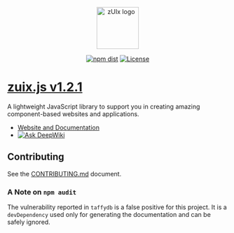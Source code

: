 <p align="center">
    <a href="https://zuixjs.github.io/zuix" target="_blank" rel="noopener noreferrer">
        <img width="96" src="https://zuixjs.github.io/zuix/images/zuix-logo.svg" alt="zUIx logo">
    </a>
</p>

<p align="center">
  <a href="https://www.npmjs.com/package/zuix-dist"><img src="https://img.shields.io/npm/v/zuix-dist.svg?style=for-the-badge" alt="npm dist"></a>
  <a href="https://github.com/zuixjs/zuix/blob/master/LICENSE.TXT"><img src="https://img.shields.io/npm/l/zuix-dist.svg?style=for-the-badge" alt="License"></a>
</p>

# [zuix.js v1.2.1](https://zuixjs.github.io/zuixjs.org)

A lightweight JavaScript library to support you in creating amazing component-based websites and applications.
- [Website and Documentation](https://zuixjs.github.io/zuixjs.org)
- [![Ask DeepWiki](https://deepwiki.com/badge.svg)](https://deepwiki.com/zuixjs/zuix)


## Contributing

See the [CONTRIBUTING.md](https://github.com/zuixjs/zuix/blob/master/CONTRIBUTING.md#contributing) document.


### A Note on `npm audit`

The vulnerability reported in `taffydb` is a false positive for this project. It is a `devDependency` used only for
generating the documentation and can be safely ignored.

